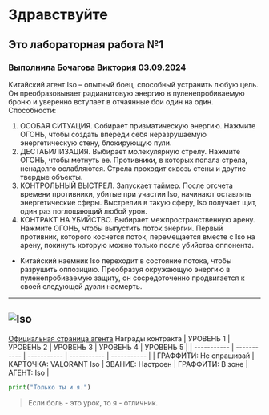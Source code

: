 # Здравствуйте
## Это лабораторная работа №1
### Выполнила Бочагова Виктория 03.09.2024
Китайский агент Iso – опытный боец, способный устранить любую цель. Он преобразовывает радианитовую энергию в пуленепробиваемую броню и уверенно вступает в отчаянные бои один на один.
Способности:
1. ОСОБАЯ СИТУАЦИЯ. Собирает призматическую энергию. Нажмите ОГОНЬ, чтобы создать впереди себя неразрушаемую энергетическую стену, блокирующую пули.
2. ДЕСТАБИЛИЗАЦИЯ. Выбирает молекулярную стрелу. Нажмите ОГОНЬ, чтобы метнуть ее. Противники, в которых попала стрела, ненадолго ослабляются. Стрела проходит сквозь стены и другие твердые объекты.
3. КОНТРОЛЬНЫЙ ВЫСТРЕЛ. Запускает таймер. После отсчета времени противники, убитые при участии Iso, начинают оставлять энергетические сферы. Выстрелив в такую сферу, Iso получает щит, один раз поглощающий любой урон.
4. КОНТРАКТ НА УБИЙСТВО. Выбирает межпространственную арену. Нажмите ОГОНЬ, чтобы выпустить поток энергии. Первый противник, которого коснется поток, перемещается вместе с Iso на арену, покинуть которую можно только после убийства оппонента.
- Китайский наемник Iso переходит в состояние потока, чтобы разрушить оппозицию. Преобразуя окружающую энергию в пуленепробиваемую защиту, он сосредоточенно продвигается к своей следующей дуэли насмерть.
---
![Iso](https://i.pinimg.com/originals/5c/24/bb/5c24bb2120ddafeb429b5c25e2f12846.png)
---
[Официальная страница агента](https://playvalorant.com/ru-ru/agents/iso/)
Награды контракта
| УРОВЕНЬ 1 | УРОВЕНЬ 2 | УРОВЕНЬ 3 | УРОВЕНЬ 4 | УРОВЕНЬ 5 |
| ----------- | ----------- | ----------- | ----------- | ----------- |
| ГРАФФИТИ: Не спрашивай | КАРТОЧКА: VALORANT Iso | ЗВАНИЕ: Настроен | ГРАФФИТИ: В зоне | АГЕНТ: Iso |
```python
print("Только ты и я.")
```
> Если боль - это урок, то я - отличник.
